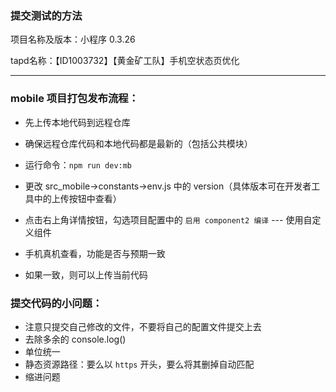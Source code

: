 ### 提交测试的方法

项目名称及版本：小程序 0.3.26

tapd名称：【ID1003732】【黄金矿工队】手机空状态页优化



-----------

### mobile 项目打包发布流程：

* 先上传本地代码到远程仓库

* 确保远程仓库代码和本地代码都是最新的（包括公共模块）
* 运行命令：`npm run dev:mb` 
* 更改 src_mobile->constants->env.js 中的 version（具体版本可在开发者工具中的上传按钮中查看）
* 点击右上角详情按钮，勾选项目配置中的 `启用 component2 编译` --- 使用自定义组件
* 手机真机查看，功能是否与预期一致
* 如果一致，则可以上传当前代码

### 提交代码的小问题：

* 注意只提交自己修改的文件，不要将自己的配置文件提交上去
* 去除多余的 console.log()
* 单位统一
* 静态资源路径：要么以 `https` 开头，要么将其删掉自动匹配
* 缩进问题







